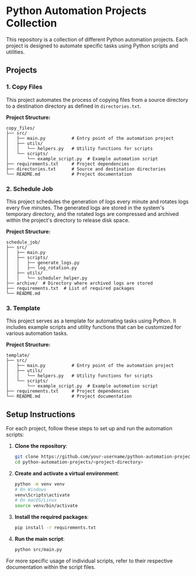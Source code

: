 # Python Automation Projects Collection

This repository is a collection of different Python automation projects. Each project is designed to automate specific tasks using Python scripts and utilities.

## Projects

### 1. Copy Files
This project automates the process of copying files from a source directory to a destination directory as defined in `directories.txt`.

**Project Structure:**
```
copy_files/
├── src/
│   ├── main.py          # Entry point of the automation project
│   ├── utils/
│   │   └── helpers.py   # Utility functions for scripts
│   └── scripts/
│       └── example_script.py  # Example automation script
├── requirements.txt     # Project dependencies
├── directories.txt      # Source and destination directories
└── README.md            # Project documentation
```

### 2. Schedule Job
This project schedules the generation of logs every minute and rotates logs every five minutes. The generated logs are stored in the system's temporary directory, and the rotated logs are compressed and archived within the project's directory to release disk space.

**Project Structure:**
```
schedule_job/
├── src/
│   ├── main.py
│   ├── scripts/
│   │   ├── generate_logs.py
│   │   ├── log_rotation.py
│   ├── utils/
│   │   └── scheduler_helper.py
├── archive/  # Directory where archived logs are stored
├── requirements.txt  # List of required packages
└── README.md
```

### 3. Template
This project serves as a template for automating tasks using Python. It includes example scripts and utility functions that can be customized for various automation tasks.

**Project Structure:**
```
template/
├── src/
│   ├── main.py          # Entry point of the automation project
│   ├── utils/
│   │   └── helpers.py   # Utility functions for scripts
│   └── scripts/
│       └── example_script.py  # Example automation script
├── requirements.txt     # Project dependencies
└── README.md            # Project documentation
```

## Setup Instructions

For each project, follow these steps to set up and run the automation scripts:

1. **Clone the repository**:
   ```sh
   git clone https://github.com/your-username/python-automation-projects.git
   cd python-automation-projects/<project-directory>
   ```

2. **Create and activate a virtual environment**:
   ```sh
   python -m venv venv
   # On Windows
   venv\Scripts\activate
   # On macOS/Linux
   source venv/bin/activate
   ```

3. **Install the required packages**:
   ```sh
   pip install -r requirements.txt
   ```

4. **Run the main script**:
   ```sh
   python src/main.py
   ```

For more specific usage of individual scripts, refer to their respective documentation within the script files.